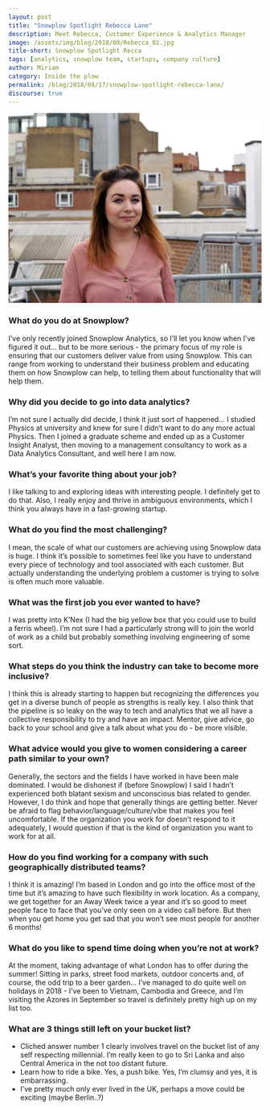 ```yaml
---
layout: post
title: "Snowplow Spotlight Rebecca Lane"
description: Meet Rebecca, Customer Experience & Analytics Manager
image: /assets/img/blog/2018/08/Rebecca_02.jpg
title-short: Snowplow Spotlight Recca
tags: [analytics, snowplow team, startups, company culture]
author: Miriam
category: Inside the plow
permalink: /blog/2018/08/17/snowplow-spotlight-rebecca-lane/
discourse: true
---
```


![Rebecca Lane][rebecca]


<h3>What do you do at Snowplow?</h3>

I’ve only recently joined Snowplow Analytics, so I’ll let you know when I’ve figured it out… but to be more serious - the primary focus of my role is ensuring that our customers deliver value from using Snowplow. This can range from working to understand their business problem and educating them on how Snowplow can help, to telling them about functionality that will help them.

<h3>Why did you decide to go into data analytics?</h3>

I’m not sure I actually did decide, I think it just sort of happened… I studied Physics at university and knew for sure I didn’t want to do any more actual Physics. Then I joined a graduate scheme and ended up as a Customer Insight Analyst, then moving to a management consultancy to work as a Data Analytics Consultant, and well here I am now.


<h3>What’s your favorite thing about your job?</h3>

I like talking to and exploring ideas with interesting people. I definitely get to do that. Also, I really enjoy and thrive in ambiguous environments, which I think you always have in a fast-growing startup.  


<h3>What do you find the most challenging?</h3>

I mean, the scale of what our customers are achieving using Snowplow data is huge. I think it’s possible to sometimes feel like you have to understand every piece of technology and tool associated with each customer. But actually understanding the underlying problem a customer is trying to solve is often much more valuable.

<h3>What was the first job you ever wanted to have?</h3>

I was pretty into K’Nex (I had the big yellow box that you could use to build a ferris wheel). I’m not sure I had a particularly strong will to join the world of work as a child but probably something involving engineering of some sort.  

<h3>What steps do you think the industry can take to become more inclusive?</h3>

I think this is already starting to happen but recognizing the differences you get in a diverse bunch of people as strengths is really key. I also think that the pipeline is so leaky on the way to tech and analytics that we all have a collective responsibility to try and have an impact. Mentor, give advice, go back to your school and give a talk about what you do - be more visible.

<h3>What advice would you give to women considering a career path similar to your own?</h3>

Generally, the sectors and the fields I have worked in have been male dominated. I would be dishonest if (before Snowplow) I said I hadn’t experienced both blatant sexism and unconscious bias related to gender. However, I do think and hope that generally things are getting better. Never be afraid to flag behavior/language/culture/vibe that makes you feel uncomfortable. If the organization you work for doesn’t respond to it adequately, I would question if that is the kind of organization you want to work for at all.

<h3>How do you find working for a company with such geographically distributed teams?</h3>

I think it is amazing! I’m based in London and go into the office most of the time but it’s amazing to have such flexibility in work location. As a company, we get together for an Away Week twice a year and it’s so good to meet people face to face that you’ve only seen on a video call before. But then when you get home you get sad that you won’t see most people for another 6 months!

<h3>What do you like to spend time doing when you’re not at work?</h3>

At the moment, taking advantage of what London has to offer during the summer! Sitting in parks, street food markets, outdoor concerts and, of course, the odd trip to a beer garden… I’ve managed to do quite well on holidays in 2018 - I’ve been to Vietnam, Cambodia and Greece, and I’m visiting the Azores in September so travel is definitely pretty high up on my list too.

<h3>What are 3 things still left on your bucket list?</h3>

* Cliched answer number 1 clearly involves travel on the bucket list of any self respecting millennial. I’m really keen to go to Sri Lanka and also Central America in the not too distant future.
* Learn how to ride a bike. Yes, a push bike. Yes, I’m clumsy and yes, it is embarrassing.
* I’ve pretty much only ever lived in the UK, perhaps a move could be exciting (maybe Berlin..?)



[rebecca]: /assets/img/blog/2018/08/Rebecca_02.jpg

[snowplow]: www.snowplowanalytics.com
